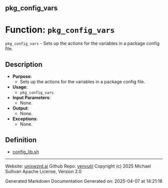 ## pkg_config_vars
# Function: `pkg_config_vars`
`pkg_config_vars` - Sets up the actions for the variables in a package config file.
## Description
- **Purpose**:
  - Sets up the actions for the variables in a package config file.
- **Usage**:
  - `pkg_config_vars`
- **Input Parameters**:
  - None.
- **Output**:
  - None.
- **Exceptions**:
  - None.

## Definition 

* [config_lib.sh](../config_lib_sh.md)
---

Website: [unixwzrd.ai](https://unixwzrd.ai)
Github Repo: [venvutil](https://github.com/unixwzrd/venvutil)
Copyright (c) 2025 Michael Sullivan
Apache License, Version 2.0

Generated Markdown Documentation
Generated on: 2025-04-07 at 14:21:18
